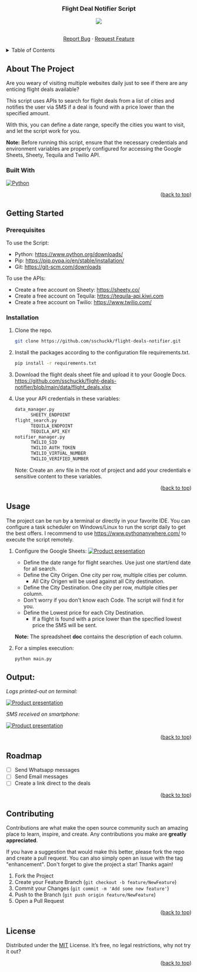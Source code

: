 <!-- Template get from: https://github.com/othneildrew/Best-README-Template -->

<!-- PROJECT LOGO -->
<br />
<div align="center">
  <h3 align="center">Flight Deal Notifier Script</h3>
  <img src="images/banner.png">
  <p align="center">
    <br />
    <a href="https://github.com/sschuckk/flight-deals-notifier/issues">Report Bug</a>
    ·
    <a href="https://github.com/sschuckk/flight-deals-notifier/issues">Request Feature</a>
  </p>
</div>


<!-- TABLE OF CONTENTS -->
<details>
  <summary>Table of Contents</summary>
  <ol>
    <li>
      <a href="#about-the-project">About The Project</a>
      <ul>
        <li><a href="#built-with">Built With</a></li>
      </ul>
    </li>
    <li>
      <a href="#getting-started">Getting Started</a>
      <ul>
        <li><a href="#prerequisites">Prerequisites</a></li>
        <li><a href="#installation">Installation</a></li>
      </ul>
    </li>
    <li><a href="#usage">Usage</a></li>
    <li><a href="#roadmap">Roadmap</a></li>
    <li><a href="#contributing">Contributing</a></li>
    <li><a href="#license">License</a></li>
  </ol>
</details>


<!-- ABOUT THE PROJECT -->
## About The Project
Are you weary of visiting multiple websites daily just to see if there are any enticing flight deals available?

This script uses APIs to search for flight deals from a list of cities and notifies the user via SMS if a deal
is found with a price lower than the specified amount.

With this, you can define a date range, specify the cities you want to visit, and let the script work for you.

**Note:** Before running this script, ensure that the necessary credentials and environment variables are properly
configured for accessing the Google Sheets, Sheety, Tequila and Twilio API.



### Built With

[![Python][Python.com]][Python-url]

<p align="right">(<a href="#readme-top">back to top</a>)</p>

<!-- GETTING STARTED -->
## Getting Started

### Prerequisites
To use the Script:
* Python: https://www.python.org/downloads/
* Pip: https://pip.pypa.io/en/stable/installation/
* Git: https://git-scm.com/downloads

To use the APIs:
* Create a free account on Sheety: https://sheety.co/
* Create a free account on Tequila: https://tequila-api.kiwi.com
* Create a free account on Twilio: https://www.twilio.com/

### Installation

1. Clone the repo.
   ```sh
   git clone https://github.com/sschuckk/flight-deals-notifier.git
   ```
2. Install the packages according to the configuration file requirements.txt.
   ```sh
   pip install -r requirements.txt
   ```
3. Download the flight deals sheet file and upload it to your Google Docs. 
   https://github.com/sschuckk/flight-deals-notifier/blob/main/data/flight_deals.xlsx


4. Use your API credentials in these variables:
    ```sh
   data_manager.py
          SHEETY_ENDPOINT
   flight_search.py
          TEQUILA_ENDPOINT
          TEQUILA_API_KEY
   notifier_manager.py
          TWILIO_SID
          TWILIO_AUTH_TOKEN
          TWILIO_VIRTUAL_NUMBER
          TWILIO_VERIFIED_NUMBER
   ```
   Note: Create an .env file in the root of project and add your credentials e sensitive content to these variables. 
   
   <p align="right">(<a href="#readme-top">back to top</a>)</p>

<!-- USAGE EXAMPLES -->
## Usage

The project can be run by a terminal or directly in your favorite IDE.
You can configure a task scheduler on Windows/Linux to run the script daily to get the best offers.
I recommend to use https://www.pythonanywhere.com/ to execute the script remotely.

1. Configure the Google Sheets:
   [![Product presentation][product-exec3]]()
    - Define the date range for flight searches. Use just one start/end date for all search.
    - Define the City Origen. One city per row, multiple cities per column. 
      - All City Origen will be used against all City destination.
    - Define the City Destination. One city per row, multiple cities per column.
    - Don't worry if you don't know each Code. The script will find it for you.
    - Define the Lowest price for each City Destination.
      - If a flight is found with a price lower than the specified lowest price the SMS will be sent.
   
    **Note:** The spreadsheet **doc** contains the description of each column.


2. For a simples execution:
   ```sh
   python main.py
   ```

## Output:

_Logs printed-out on terminal:_

[![Product presentation][product-exec1]]()

_SMS received on smartphone:_

[![Product presentation][product-exec2]]()

<p align="right">(<a href="#readme-top">back to top</a>)</p>


<!-- ROADMAP -->
## Roadmap

- [ ] Send Whatsapp messages
- [ ] Send Email messages
- [ ] Create a link direct to the deals

<p align="right">(<a href="#readme-top">back to top</a>)</p>


<!-- CONTRIBUTING -->
## Contributing

Contributions are what make the open source community such an amazing place to learn, inspire, and create. Any contributions you make are **greatly appreciated**.

If you have a suggestion that would make this better, please fork the repo and create a pull request. You can also simply open an issue with the tag "enhancement".
Don't forget to give the project a star! Thanks again!

1. Fork the Project
2. Create your Feature Branch (`git checkout -b feature/NewFeature`)
3. Commit your Changes (`git commit -m 'Add some new feature'`)
4. Push to the Branch (`git push origin feature/NewFeature`)
5. Open a Pull Request

<p align="right">(<a href="#readme-top">back to top</a>)</p>


<!-- LICENSE -->
## License

Distributed under the [MIT](https://opensource.org/license/mit/) License. It’s free, no legal restrictions, why not try it out?

<p align="right">(<a href="#readme-top">back to top</a>)</p>


<!-- CONTACT 
## Contact

Project Link: [https://github.com/your_username/repo_name](https://github.com/your_username/repo_name)

<p align="right">(<a href="#readme-top">back to top</a>)</p>
-->


<!-- MARKDOWN LINKS & IMAGES -->
<!-- https://www.markdownguide.org/basic-syntax/#reference-style-links -->
[product-banner]: images/banner.png
[product-exec1]: images/log_messages.png
[product-exec2]: images/sms_messages.jpg
[product-exec3]: images/data_entry.png
[Python.com]: https://img.shields.io/badge/python-3670A0?style=for-the-badge&logo=python&logoColor=ffdd54
[Python-url]: https://www.python.org/ 
[Selenium.com]: https://img.shields.io/badge/-selenium-%43B02A?style=for-the-badge&logo=selenium&logoColor=white
[Selenium-url]: https://www.selenium.dev/
[Pytest.com]: https://img.shields.io/badge/PYTEST-007ACC?style=for-the-badge&logo=pytest&logoColor=orange
[Pytest-url]: https://docs.pytest.org/